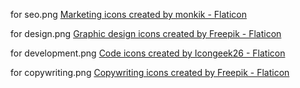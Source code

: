 for seo.png <a href="https://www.flaticon.com/free-icons/marketing" title="marketing icons">Marketing icons created by monkik - Flaticon</a>

for design.png <a href="https://www.flaticon.com/free-icons/graphic-design" title="graphic design icons">Graphic design icons created by Freepik - Flaticon</a>

for development.png <a href="https://www.flaticon.com/free-icons/code" title="code icons">Code icons created by Icongeek26 - Flaticon</a>

for copywriting.png <a href="https://www.flaticon.com/free-icons/copywriting" title="copywriting icons">Copywriting icons created by Freepik - Flaticon</a>
